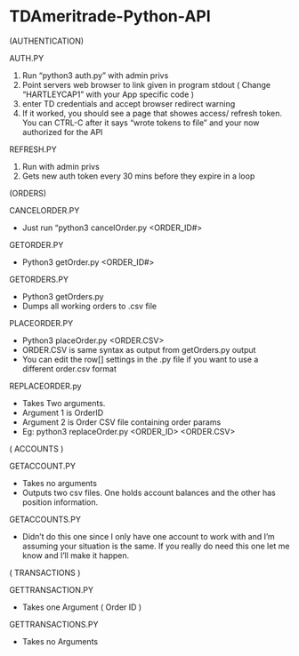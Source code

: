 # TDAmeritrade-Python-API


(AUTHENTICATION)

AUTH.PY
1. Run “python3 auth.py” with admin privs
2. Point servers web browser to link given in program stdout ( Change “HARTLEYCAP1” with your App specific code )
3. enter TD credentials and accept browser redirect warning
4. If it worked, you should see a page that showes access/ refresh token. You can CTRL-C after it says “wrote tokens to file” and your now authorized for the API

REFRESH.PY
1. Run with admin privs
2. Gets new auth token every 30 mins before they expire in a loop


(ORDERS)

CANCELORDER.PY
- Just run “python3 cancelOrder.py <ORDER_ID#>

GETORDER.PY
- Python3 getOrder.py <ORDER_ID#>

GETORDERS.PY
- Python3 getOrders.py
- Dumps all working orders to .csv file

PLACEORDER.PY
- Python3 placeOrder.py <ORDER.CSV>
- ORDER.CSV is same syntax as output from getOrders.py output
- You can edit the row[] settings in the .py file if you want to use a different order.csv format

REPLACEORDER.py
- Takes Two arguments.
- Argument 1 is OrderID
- Argument 2 is Order CSV file containing order params
- Eg: python3 replaceOrder.py <ORDER_ID> <ORDER.CSV>


( ACCOUNTS )

GETACCOUNT.PY
- Takes no arguments
- Outputs two csv files. One holds account balances and the other has position information.

GETACCOUNTS.PY
- Didn’t do this one since I only have one account to work with and I’m assuming your situation is the same. If you really do need this one let me know and I’ll make it happen.


( TRANSACTIONS ) 

GETTRANSACTION.PY
- Takes one Argument ( Order ID )

GETTRANSACTIONS.PY
- Takes no Arguments 
